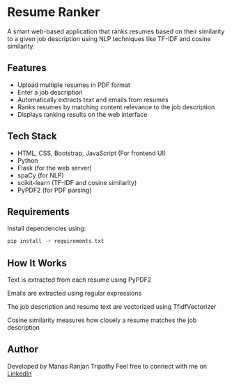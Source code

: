 # Resume Ranker

A smart web-based application that ranks resumes based on their similarity to a given job description using NLP techniques like TF-IDF and cosine similarity.

## Features

- Upload multiple resumes in PDF format  
- Enter a job description  
- Automatically extracts text and emails from resumes  
- Ranks resumes by matching content relevance to the job description  
- Displays ranking results on the web interface  

## Tech Stack

- HTML, CSS, Bootstrap, JavaScript (For frontend UI)
- Python
- Flask (for the web server)
- spaCy (for NLP)
- scikit-learn (TF-IDF and cosine similarity)
- PyPDF2 (for PDF parsing)

## Requirements

Install dependencies using:

```bash
pip install -r requirements.txt

```
## How It Works

Text is extracted from each resume using PyPDF2

Emails are extracted using regular expressions

The job description and resume text are vectorized using TfidfVectorizer

Cosine similarity measures how closely a resume matches the job description

## Author
Developed by Manas Ranjan Tripathy
Feel free to connect with me on [LinkedIn](https://www.linkedin.com/in/tripathymanas)